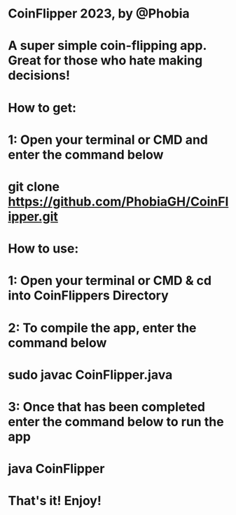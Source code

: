 # CoinFlipper 2023, by @Phobia
# A super simple coin-flipping app. Great for those who hate making decisions!
#
# How to get:
#
# 1: Open your terminal or CMD and enter the command below
#      git clone https://github.com/PhobiaGH/CoinFlipper.git
#
# How to use:
#
# 1: Open your terminal or CMD & cd into CoinFlippers Directory
# 2: To compile the app, enter the command below 
#      sudo javac CoinFlipper.java
# 3: Once that has been completed enter the command below to run the app
#      java CoinFlipper
#
# That's it! Enjoy!
